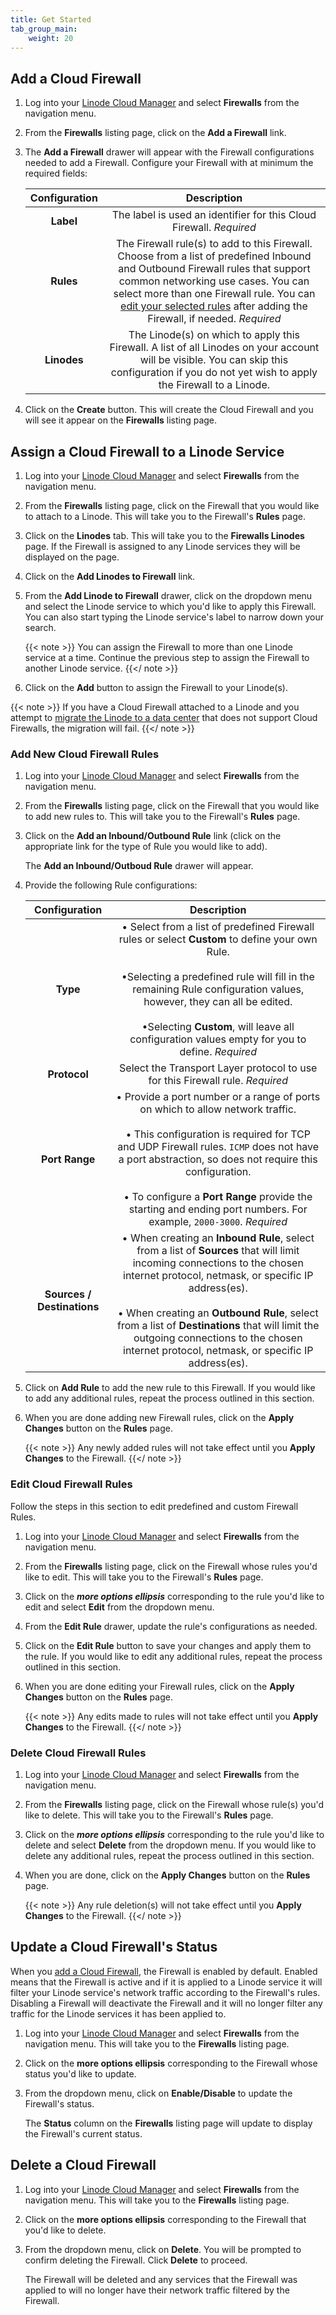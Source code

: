 ```yaml
---
title: Get Started
tab_group_main:
    weight: 20
---
```


## Add a Cloud Firewall

1. Log into your [Linode Cloud Manager](https://cloud.linode.com/) and select **Firewalls** from the navigation menu.

1. From the **Firewalls** listing page, click on the **Add a Firewall** link.

1. The **Add a Firewall** drawer will appear with the Firewall configurations needed to add a Firewall. Configure your Firewall with at minimum the required fields:

    | **Configuration** | **Description** |
    | :---------------: | :---------------: |
    | **Label** | The label is used an identifier for this Cloud Firewall. *Required*|
    | **Rules** | The Firewall rule(s) to add to this Firewall. Choose from a list of predefined Inbound and Outbound Firewall rules that support common networking use cases. You can select more than one Firewall rule. You can [edit your selected rules](#edit-cloud-firewall-rules) after adding the Firewall, if needed. *Required*|
    | **Linodes**| The Linode(s) on which to apply this Firewall. A list of all Linodes on your account will be visible. You can skip this configuration if you do not yet wish to apply the Firewall to a Linode. |

1. Click on the **Create** button. This will create the Cloud Firewall and you will see it appear on the **Firewalls** listing page.

## Assign a Cloud Firewall to a Linode Service

1. Log into your [Linode Cloud Manager](https://cloud.linode.com/) and select **Firewalls** from the navigation menu.

1. From the **Firewalls** listing page, click on the Firewall that you would like to attach to a Linode. This will take you to the Firewall's **Rules** page.

1. Click on the **Linodes** tab. This will take you to the **Firewalls Linodes** page. If the Firewall is assigned to any Linode services they will be displayed on the page.

1. Click on the **Add Linodes to Firewall** link.

1. From the **Add Linode to Firewall** drawer, click on the dropdown menu and select the Linode service to which you'd like to apply this Firewall. You can also start typing the Linode service's label to narrow down your search.

    {{< note >}}
You can assign the Firewall to more than one Linode service at a time. Continue the previous step to assign the Firewall to another Linode service.
    {{</ note >}}

1. Click on the **Add** button to assign the Firewall to your Linode(s).

{{< note >}}
If you have a Cloud Firewall attached to a Linode and you attempt to [migrate the Linode to a data center](/docs/platform/disk-images/how-to-initiate-a-cross-data-center-migration-for-your-linode/) that does not support Cloud Firewalls, the migration will fail.
{{</ note >}}

### Add New Cloud Firewall Rules

1. Log into your [Linode Cloud Manager](https://cloud.linode.com/) and select **Firewalls** from the navigation menu.

1. From the **Firewalls** listing page, click on the Firewall that you would like to add new rules to. This will take you to the Firewall's **Rules** page.

1. Click on the **Add an Inbound/Outbound Rule** link (click on the appropriate link for the type of Rule you would like to add).

    The **Add an Inbound/Outboud Rule** drawer will appear.

1. Provide the following Rule configurations:

    | **Configuration** | **Description** |
    | :---------------: | :---------------: |
    | **Type** | &bull; Select from a list of predefined Firewall rules or select **Custom** to define your own Rule.<br><br>  &bull;Selecting a predefined rule will fill in the remaining Rule configuration values, however, they can all be edited.<br><br> &bull;Selecting **Custom**, will leave all configuration values empty for you to define. *Required*|
    | **Protocol** | Select the Transport Layer protocol to use for this Firewall rule. *Required*|
    | **Port Range**| &bull; Provide a port number or a range of ports on which to allow network traffic. <br><br> &bull; This configuration is required for TCP and UDP Firewall rules. `ICMP` does not have a port abstraction, so does not require this configuration.<br><br> &bull; To configure a **Port Range** provide the starting and ending port numbers. For example, `2000-3000`.  *Required*|
    | **Sources / Destinations**| &bull; When creating an **Inbound Rule**, select from a list of **Sources** that will limit incoming connections to the chosen internet protocol, netmask, or specific IP address(es).<br><br> &bull; When creating an **Outbound Rule**, select from a list of **Destinations** that will limit the outgoing connections to the chosen internet protocol, netmask, or specific IP address(es). |

1. Click on **Add Rule** to add the new rule to this Firewall. If you would like to add any additional rules, repeat the process outlined in this section.

1. When you are done adding new Firewall rules, click on the **Apply Changes** button on the **Rules** page.

    {{< note >}}
Any newly added rules will not take effect until you **Apply Changes** to the Firewall.
    {{</ note >}}

### Edit Cloud Firewall Rules

Follow the steps in this section to edit predefined and custom Firewall Rules.

1. Log into your [Linode Cloud Manager](https://cloud.linode.com/) and select **Firewalls** from the navigation menu.

1. From the **Firewalls** listing page, click on the Firewall whose rules you'd like to edit. This will take you to the Firewall's **Rules** page.

1. Click on the ***more options ellipsis*** corresponding to the rule you'd like to edit and select **Edit** from the dropdown menu.

1. From the **Edit Rule** drawer, update the rule's configurations as needed.

1. Click on the **Edit Rule** button to save your changes and apply them to the rule. If you would like to edit any additional rules, repeat the process outlined in this section.

1. When you are done editing your Firewall rules, click on the **Apply Changes** button on the **Rules** page.

    {{< note >}}
Any edits made to rules will not take effect until you **Apply Changes** to the Firewall.
    {{</ note >}}

### Delete Cloud Firewall Rules

1. Log into your [Linode Cloud Manager](https://cloud.linode.com/) and select **Firewalls** from the navigation menu.

1. From the **Firewalls** listing page, click on the Firewall whose rule(s) you'd like to delete. This will take you to the Firewall's **Rules** page.

1. Click on the ***more options ellipsis*** corresponding to the rule you'd like to delete and select **Delete** from the dropdown menu. If you would like to delete any additional rules, repeat the process outlined in this section.

1. When you are done, click on the **Apply Changes** button on the **Rules** page.

    {{< note >}}
Any rule deletion(s) will not take effect until you **Apply Changes** to the Firewall.
    {{</ note >}}

## Update a Cloud Firewall's Status

When you [add a Cloud Firewall](#add-a-cloud-firewall), the Firewall is enabled by default. Enabled means that the Firewall is active and if it is applied to a Linode service it will filter your Linode service's network traffic according to the Firewall's rules. Disabling a Firewall will deactivate the Firewall and it will no longer filter any traffic for the Linode services it has been applied to.

1. Log into your [Linode Cloud Manager](https://cloud.linode.com/) and select **Firewalls** from the navigation menu. This will take you to the **Firewalls** listing page.

1. Click on the **more options ellipsis** corresponding to the Firewall whose status you'd like to update.

1. From the dropdown menu, click on **Enable/Disable** to update the Firewall's status.

    The **Status** column on the **Firewalls** listing page will update to display the Firewall's current status.

## Delete a Cloud Firewall

1. Log into your [Linode Cloud Manager](https://cloud.linode.com/) and select **Firewalls** from the navigation menu. This will take you to the **Firewalls** listing page.

1. Click on the **more options ellipsis** corresponding to the Firewall that you'd like to delete.

1. From the dropdown menu, click on **Delete**. You will be prompted to confirm deleting the Firewall. Click **Delete** to proceed.

    The Firewall will be deleted and any services that the Firewall was applied to will no longer have their network traffic filtered by the Firewall.